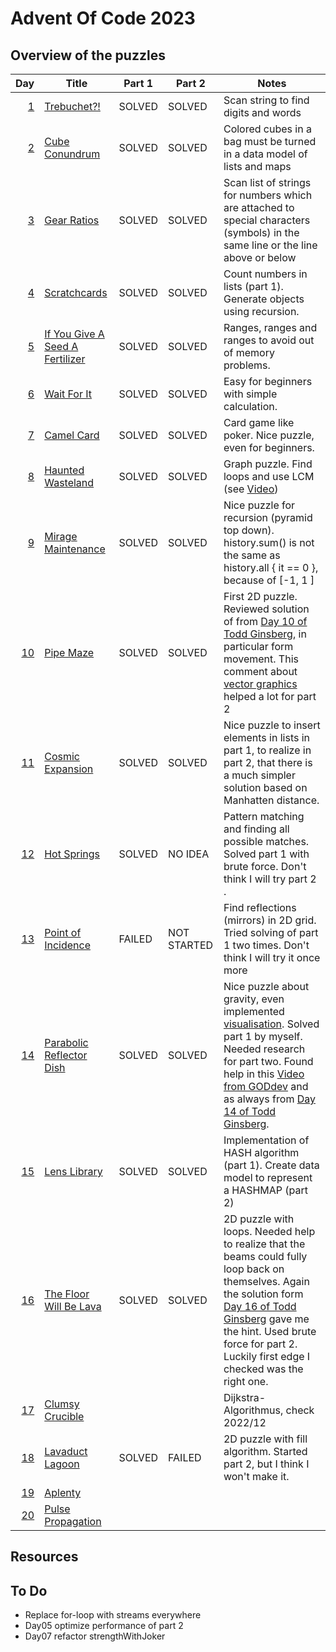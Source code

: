 # Advent Of Code 2023

## Overview of the puzzles

|  Day | Title                             | Part 1 | Part 2      | Notes                                                                                                                                                                                                                                             |
|-----:|-----------------------------------|--------|-------------|---------------------------------------------------------------------------------------------------------------------------------------------------------------------------------------------------------------------------------------------------|
|  [1] | [Trebuchet?!]                     | SOLVED | SOLVED      | Scan string to find digits and words                                                                                                                                                                                                              |
|  [2] | [Cube Conundrum]                  | SOLVED | SOLVED      | Colored cubes in a bag must be turned in a data model of lists and maps                                                                                                                                                                           |
|  [3] | [Gear Ratios]                     | SOLVED | SOLVED      | Scan list of strings for numbers which are attached to special characters (symbols) in the same line or the line above or below                                                                                                                   |
|  [4] | [Scratchcards]                    | SOLVED | SOLVED      | Count numbers in lists (part 1). Generate objects using recursion.                                                                                                                                                                                |
|  [5] | [If You Give A Seed A Fertilizer] | SOLVED | SOLVED      | Ranges, ranges and ranges to avoid out of memory problems.                                                                                                                                                                                        |
|  [6] | [Wait For It]                     | SOLVED | SOLVED      | Easy for beginners with simple calculation.                                                                                                                                                                                                       |
|  [7] | [Camel Card]                      | SOLVED | SOLVED      | Card game like poker. Nice puzzle, even for beginners.                                                                                                                                                                                            |
|  [8] | [Haunted Wasteland]               | SOLVED | SOLVED      | Graph puzzle. Find loops and use LCM (see [Video])                                                                                                                                                                                                |
|  [9] | [Mirage Maintenance]              | SOLVED | SOLVED      | Nice puzzle for recursion (pyramid top down). history.sum() is not the same as history.all { it == 0 }, because of [-1, 1 ]                                                                                                                       |
| [10] | [Pipe Maze]                       | SOLVED | SOLVED      | First 2D puzzle. Reviewed solution of from [Day 10 of Todd Ginsberg], in particular form movement. This comment about [vector graphics] helped a lot for part 2                                                                                   |
| [11] | [Cosmic Expansion]                | SOLVED | SOLVED      | Nice puzzle to insert elements in lists in part 1, to realize in part 2, that there is a much simpler solution based on Manhatten distance.                                                                                                       |
| [12] | [Hot Springs]                     | SOLVED | NO IDEA     | Pattern matching and finding all possible matches. Solved part 1 with brute force. Don't think I will try part 2          .                                                                                                                       |
| [13] | [Point of Incidence]              | FAILED | NOT STARTED | Find reflections (mirrors) in 2D grid. Tried solving of part 1 two times. Don't think I will try it once more                                                                                                                                     |
| [14] | [Parabolic Reflector Dish]        | SOLVED | SOLVED      | Nice puzzle about gravity, even implemented [visualisation]. Solved part 1 by myself. Needed research for part two. Found help in this [Video from GODdev] and as always from [Day 14 of Todd Ginsberg].                                          |
| [15] | [Lens Library]                    | SOLVED | SOLVED      | Implementation of HASH algorithm (part 1). Create data model to represent a HASHMAP (part 2)                                                                                                                                                      |   
| [16] | [The Floor Will Be Lava]          | SOLVED | SOLVED      | 2D puzzle with loops. Needed help to realize that the beams could fully loop back on themselves. Again the solution form [Day 16 of Todd Ginsberg] gave me the hint. Used brute force for part 2. Luckily first edge I checked was the right one. |   
| [17] | [Clumsy Crucible]                 |        |             | Dijkstra-Algorithmus, check 2022/12                                                                                                                                                                                                               |   
| [18] | [Lavaduct Lagoon]                 | SOLVED | FAILED      | 2D puzzle with fill algorithm. Started part 2, but I think I won't make it.                                                                                                                                                                       |   
| [19] | [Aplenty]                         |        |             |                                                                                                                                                                                                                                                   |   
| [20] | [Pulse Propagation]               |        |             |                                                                                                                                                                                                                                                   |   

## Resources

## To Do
* Replace for-loop with streams everywhere
* Day05 optimize performance of part 2
* Day07 refactor strengthWithJoker


[1]: src/main/kotlin/Day01.kt
[2]: src/main/kotlin/Day02.kt
[3]: src/main/kotlin/Day03.kt
[4]: src/main/kotlin/Day04.kt
[5]: src/main/kotlin/Day05.kt
[6]: src/main/kotlin/Day06.kt
[7]: src/main/kotlin/Day07.kt
[8]: src/main/kotlin/Day08.kt
[9]: src/main/kotlin/Day09.kt
[10]: src/main/kotlin/Day10.kt
[11]: src/main/kotlin/Day11.kt
[12]: src/main/kotlin/Day12.kt
[13]: src/main/kotlin/Day13.kt
[14]: src/main/kotlin/Day14.kt
[15]: src/main/kotlin/Day15.kt
[16]: src/main/kotlin/Day16.kt
[17]: src/main/kotlin/Day17.kt
[18]: src/main/kotlin/Day18.kt
[19]: src/main/kotlin/Day19.kt
[20]: src/main/kotlin/Day20.kt

[Video]: https://www.youtube.com/watch?v=UFa236NO4TU
[vector graphics]: https://www.reddit.com/r/adventofcode/comments/18fgddy/2023_day_10_part_2_using_a_rendering_algorithm_to/
[Day 10 of Todd Ginsberg]: https://todd.ginsberg.com/post/advent-of-code/2023/day10/
[Day 14 of Todd Ginsberg]: https://todd.ginsberg.com/post/advent-of-code/2023/day14/

[visualisation]: src/main/kotlin/Day14Visualisation.kt
[Day 16 of Todd Ginsberg]: https://todd.ginsberg.com/post/advent-of-code/2023/day16/
[Video from GODdev]: https://www.youtube.com/watch?v=hxC3MmhyUDM

[Trebuchet?!]: https://adventofcode.com/2023/day/1
[Cube Conundrum]: https://adventofcode.com/2023/day/2
[Gear Ratios]: https://adventofcode.com/2023/day/3
[Scratchcards]: https://adventofcode.com/2023/day/4
[If You Give A Seed A Fertilizer]: https://adventofcode.com/2023/day/5
[Wait For It]: https://adventofcode.com/2023/day/6
[Camel Card]: https://adventofcode.com/2023/day/7
[Haunted Wasteland]: https://adventofcode.com/2023/day/8
[Mirage Maintenance]: https://adventofcode.com/2023/day/9
[Pipe Maze]: https://adventofcode.com/2023/day/10
[Cosmic Expansion]: https://adventofcode.com/2023/day/11
[Hot Springs]: https://adventofcode.com/2023/day/12
[Point of Incidence]: https://adventofcode.com/2023/day/13
[Parabolic Reflector Dish]: https://adventofcode.com/2023/day/14
[Lens Library]: https://adventofcode.com/2023/day/15
[The Floor Will Be Lava]: https://adventofcode.com/2023/day/16
[Clumsy Crucible]: https://adventofcode.com/2023/day/17
[Lavaduct Lagoon]: https://adventofcode.com/2023/day/18
[Aplenty]: https://adventofcode.com/2023/day/19
[Pulse Propagation]: https://adventofcode.com/2023/day/20